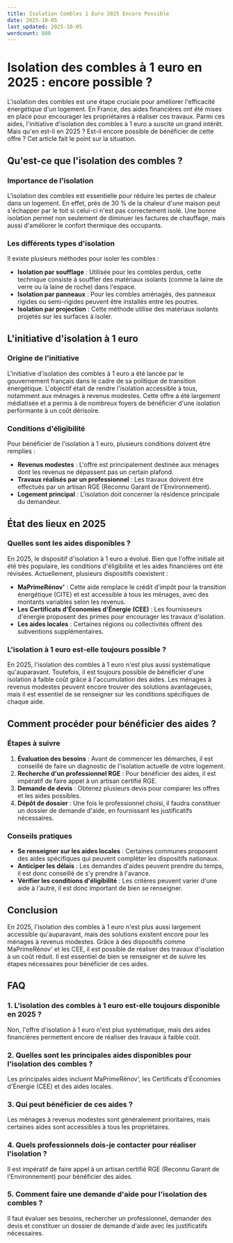 ```yaml
---
title: Isolation Combles 1 Euro 2025 Encore Possible
date: 2025-10-05
last_updated: 2025-10-05
wordcount: 880
---
```


# Isolation des combles à 1 euro en 2025 : encore possible ?

L'isolation des combles est une étape cruciale pour améliorer l'efficacité énergétique d'un logement. En France, des aides financières ont été mises en place pour encourager les propriétaires à réaliser ces travaux. Parmi ces aides, l'initiative d'isolation des combles à 1 euro a suscité un grand intérêt. Mais qu'en est-il en 2025 ? Est-il encore possible de bénéficier de cette offre ? Cet article fait le point sur la situation.

## Qu'est-ce que l'isolation des combles ?

### Importance de l'isolation

L'isolation des combles est essentielle pour réduire les pertes de chaleur dans un logement. En effet, près de 30 % de la chaleur d'une maison peut s'échapper par le toit si celui-ci n'est pas correctement isolé. Une bonne isolation permet non seulement de diminuer les factures de chauffage, mais aussi d'améliorer le confort thermique des occupants.

### Les différents types d'isolation

Il existe plusieurs méthodes pour isoler les combles :

- **Isolation par soufflage** : Utilisée pour les combles perdus, cette technique consiste à souffler des matériaux isolants (comme la laine de verre ou la laine de roche) dans l'espace.
- **Isolation par panneaux** : Pour les combles aménagés, des panneaux rigides ou semi-rigides peuvent être installés entre les poutres.
- **Isolation par projection** : Cette méthode utilise des matériaux isolants projetés sur les surfaces à isoler.

## L'initiative d'isolation à 1 euro

### Origine de l'initiative

L'initiative d'isolation des combles à 1 euro a été lancée par le gouvernement français dans le cadre de sa politique de transition énergétique. L'objectif était de rendre l'isolation accessible à tous, notamment aux ménages à revenus modestes. Cette offre a été largement médiatisée et a permis à de nombreux foyers de bénéficier d'une isolation performante à un coût dérisoire.

### Conditions d'éligibilité

Pour bénéficier de l'isolation à 1 euro, plusieurs conditions doivent être remplies :

- **Revenus modestes** : L'offre est principalement destinée aux ménages dont les revenus ne dépassent pas un certain plafond.
- **Travaux réalisés par un professionnel** : Les travaux doivent être effectués par un artisan RGE (Reconnu Garant de l'Environnement).
- **Logement principal** : L'isolation doit concerner la résidence principale du demandeur.

## État des lieux en 2025

### Quelles sont les aides disponibles ?

En 2025, le dispositif d'isolation à 1 euro a évolué. Bien que l'offre initiale ait été très populaire, les conditions d'éligibilité et les aides financières ont été révisées. Actuellement, plusieurs dispositifs coexistent :

- **MaPrimeRénov'** : Cette aide remplace le crédit d'impôt pour la transition énergétique (CITE) et est accessible à tous les ménages, avec des montants variables selon les revenus.
- **Les Certificats d'Économies d'Énergie (CEE)** : Les fournisseurs d'énergie proposent des primes pour encourager les travaux d'isolation.
- **Les aides locales** : Certaines régions ou collectivités offrent des subventions supplémentaires.

### L'isolation à 1 euro est-elle toujours possible ?

En 2025, l'isolation des combles à 1 euro n'est plus aussi systématique qu'auparavant. Toutefois, il est toujours possible de bénéficier d'une isolation à faible coût grâce à l'accumulation des aides. Les ménages à revenus modestes peuvent encore trouver des solutions avantageuses, mais il est essentiel de se renseigner sur les conditions spécifiques de chaque aide.

## Comment procéder pour bénéficier des aides ?

### Étapes à suivre

1. **Évaluation des besoins** : Avant de commencer les démarches, il est conseillé de faire un diagnostic de l'isolation actuelle de votre logement.
2. **Recherche d'un professionnel RGE** : Pour bénéficier des aides, il est impératif de faire appel à un artisan certifié RGE.
3. **Demande de devis** : Obtenez plusieurs devis pour comparer les offres et les aides possibles.
4. **Dépôt de dossier** : Une fois le professionnel choisi, il faudra constituer un dossier de demande d'aide, en fournissant les justificatifs nécessaires.

### Conseils pratiques

- **Se renseigner sur les aides locales** : Certaines communes proposent des aides spécifiques qui peuvent compléter les dispositifs nationaux.
- **Anticiper les délais** : Les demandes d'aides peuvent prendre du temps, il est donc conseillé de s'y prendre à l'avance.
- **Vérifier les conditions d'éligibilité** : Les critères peuvent varier d'une aide à l'autre, il est donc important de bien se renseigner.

## Conclusion

En 2025, l'isolation des combles à 1 euro n'est plus aussi largement accessible qu'auparavant, mais des solutions existent encore pour les ménages à revenus modestes. Grâce à des dispositifs comme MaPrimeRénov' et les CEE, il est possible de réaliser des travaux d'isolation à un coût réduit. Il est essentiel de bien se renseigner et de suivre les étapes nécessaires pour bénéficier de ces aides.

## FAQ

### 1. L'isolation des combles à 1 euro est-elle toujours disponible en 2025 ?

Non, l'offre d'isolation à 1 euro n'est plus systématique, mais des aides financières permettent encore de réaliser des travaux à faible coût.

### 2. Quelles sont les principales aides disponibles pour l'isolation des combles ?

Les principales aides incluent MaPrimeRénov', les Certificats d'Économies d'Énergie (CEE) et des aides locales.

### 3. Qui peut bénéficier de ces aides ?

Les ménages à revenus modestes sont généralement prioritaires, mais certaines aides sont accessibles à tous les propriétaires.

### 4. Quels professionnels dois-je contacter pour réaliser l'isolation ?

Il est impératif de faire appel à un artisan certifié RGE (Reconnu Garant de l'Environnement) pour bénéficier des aides.

### 5. Comment faire une demande d'aide pour l'isolation des combles ?

Il faut évaluer ses besoins, rechercher un professionnel, demander des devis et constituer un dossier de demande d'aide avec les justificatifs nécessaires.